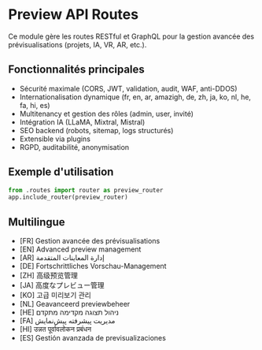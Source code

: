 # Preview API Routes

Ce module gère les routes RESTful et GraphQL pour la gestion avancée des prévisualisations (projets, IA, VR, AR, etc.).

## Fonctionnalités principales
- Sécurité maximale (CORS, JWT, validation, audit, WAF, anti-DDOS)
- Internationalisation dynamique (fr, en, ar, amazigh, de, zh, ja, ko, nl, he, fa, hi, es)
- Multitenancy et gestion des rôles (admin, user, invité)
- Intégration IA (LLaMA, Mixtral, Mistral)
- SEO backend (robots, sitemap, logs structurés)
- Extensible via plugins
- RGPD, auditabilité, anonymisation

## Exemple d'utilisation

```python
from .routes import router as preview_router
app.include_router(preview_router)
```

## Multilingue
- [FR] Gestion avancée des prévisualisations
- [EN] Advanced preview management
- [AR] إدارة المعاينات المتقدمة
- [DE] Fortschrittliches Vorschau-Management
- [ZH] 高级预览管理
- [JA] 高度なプレビュー管理
- [KO] 고급 미리보기 관리
- [NL] Geavanceerd previewbeheer
- [HE] ניהול תצוגה מקדימה מתקדם
- [FA] مدیریت پیشرفته پیش‌نمایش
- [HI] उन्नत पूर्वावलोकन प्रबंधन
- [ES] Gestión avanzada de previsualizaciones
